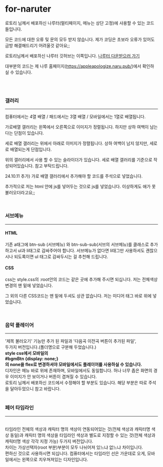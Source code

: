 # for-naruter
로토리 님께서 배포하신 나루터(멀티페이지, 메뉴는 상단 고정)에 사용할 수 있는 코드들입니다.

모든 코드에 대한 오류 및 문의 모두 받지 않습니다.
제가 코딩은 초보라 오류가 있어도 금방 해결해드리기 어려울것 같아요;;

로토리님께서 배포하신 나루터 깃허브는 이쪽입니다.
<a href="https://github.com/rotorri/naruter">나루터 다운받으러 가기</a>

대부분의 코드는 제 나루 홈페이지(<a href="https://appleapologize.naru.pub/">https://appleapologize.naru.pub/</a>)에서 확인하실 수 있습니다.

<br><br>
<h3>갤러리</h3>
<hr>
<p>컴퓨터에서는 4열 배열 / 패드에서는 3열 배열 / 모바일에서는 1열로 배열됩니다.</p>
<p>가로배열 갤러리는 왼쪽에서 오른쪽으로 이미지가 정렬됩니다. 하지만 상하 여백이 남는다는 단점이 있습니다.</p>
<p>세로 배열 갤러리는 위에서 아래로 이미지가 정렬됩니다. 상하 여백이 남지 않지만, 세로로 배열되는게 단점입니다.</p>
<p>위의 갤러리에서 사용 할 수 있는 슬라이더가 있습니다. 세로 배열 갤러리를 기준으로 작성되어있습니다. 참고 부탁드립니다.</p>
<p>24.10.11 추가) 가로 배열 갤러리에서 추가해야 할 코드를 주석으로 넣었습니다.</p>

<p>추가적으로 저는 html 안에 js를 넣어두는 것으로 js를 넣었습니다. 이상하게도 애가 못 불러오더라고요;;</p>
<br>

<h3>서브메뉴</h3>
<hr>
<H4>HTML</H4>
  <p>기존 a태그에 btn-sub (서브메뉴) 와 btn-sub-sub(서브의 서브메뉴)를 클래스로 추가하고서
 ul과 li태그로 감싸주어야 합니다.
  서브메뉴가 없다면 li태그만 사용하셔도 괜찮으시나 되도록이면 ul 태그로 감싸두시는 걸 추천해 드립니다.</p>

  <H4>CSS</H4>
  <p>css는 style.css의 :root안의 코드는 같은 곳에 추가해 주시면 되십니다.
    저는 전체색상 변경의 맨 밑에 넣었습니다.</p>
  <p>그 외의 다른 CSS코드는 맨 밑에 두셔도 상관 없습니다. 
  저는 미디어 태그 바로 위에 넣었습니다.</p>

<br>

<h3>음악 플레이어</h3>
<hr>
'제목 불러오기' 기능만 추가 된 파일과 '다음곡 이전곡 버튼이 추가된 파일',
<BR>두가지 버전입니다.(폴더명으로 구분해 두었습니다.)
<BR><b>style css에서 모바일의
<BR>#bgmBtn {display: none;}
<BR>의 none을 flex로 변경하셔야 모바일에서도 플레이어를 사용하실 수 있습니다.</b>
<BR>디자인은 메뉴 바로 위에 존재하며, 모바일에서도 동일합니다. 허나 너무 좁은 화면의 경우 이미지가 안 보이거나 버튼이 겹쳐질 수 있습니다.
<BR>로토리 님께서 배포하신 코드에서 수정해야 할 부분도 있습니다. 해당 부분은 따로 주석을 달아두었으니 참고 바랍니다.
<BR><BR>

<h3>페어 타임라인</h3>
<hr>
<BR>타임라인 전체의 색상과 캐릭터 명의 색상이 연동되어있는 것(전체 색상과 캐릭터명 색상 동일)과 캐릭터 명의 색상을 타임라인 색상과 별도로 지정할 수 있는 것(전체 색상과 캐릭터명 색상 각각 지정 가능) 두가지 버전입니다.
<BR>차이는 가상선택자(root 부분)부분이 모두 나뉘어져 있느냐 없느냐 차이입니다.
<BR>
편하신 것으로 사용하시면 되십니다.
컴퓨터에서는 타임라인 선은 가운데로 오게, 모바일에서는 왼쪽으로 치우쳐져있는 디자인입니다.
